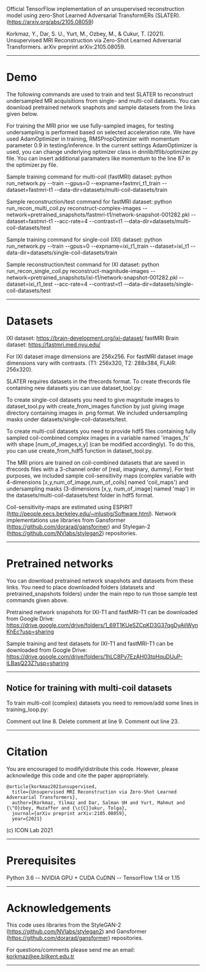 Official TensorFlow implementation of an unsupervised reconstruction model using zero-Shot Learned Adversarial TransformERs (SLATER). (https://arxiv.org/abs/2105.08059)

Korkmaz, Y., Dar, S. U., Yurt, M., Ozbey, M., & Cukur, T. (2021). Unsupervised MRI Reconstruction via Zero-Shot Learned Adversarial Transformers. arXiv preprint arXiv:2105.08059.

**************************************************************************************************************************************
# Demo
The following commands are used to train and test SLATER to reconstruct undersampled MR acquisitions from single- and multi-coil datasets. You can download pretrained network snaphots and sample datasets from the links given below. 

For training the MRI prior we use fully-sampled images, for testing undersampling is performed based on selected acceleration rate.
We have used AdamOptimizer in training, RMSPropOptimizer with momentum parameter 0.9 in testing/inference. In the current settings AdamOptimizer is used, you can change underlying optimizer class in dnnlib/tflib/optimizer.py file. You can insert additional paramaters like momentum to the line 87 in the optimizer.py file.

Sample training command for multi-coil (fastMRI) dataset:
python run_network.py --train --gpus=0 --expname=fastmri_t1_train --dataset=fastmri-t1 --data-dir=datasets/multi-coil-datasets/train

Sample reconstruction/test command for fastMRI dataset:
python run_recon_multi_coil.py reconstruct-complex-images --network=pretrained_snapshots/fastmri-t1/network-snapshot-001282.pkl --dataset=fastmri-t1 --acc-rate=4 --contrast=t1 --data-dir=datasets/multi-coil-datasets/test

Sample training command for single-coil (IXI) dataset:
python run_network.py --train --gpus=0 --expname=ixi_t1_train --dataset=ixi_t1 --data-dir=datasets/single-coil-datasets/train

Sample reconstruction/test command for IXI dataset:
python run_recon_single_coil.py reconstruct-magnitude-images --network=pretrained_snapshots/ixi-t1/network-snapshot-001282.pkl --dataset=ixi_t1_test --acc-rate=4 --contrast=t1 --data-dir=datasets/single-coil-datasets/test

**************************************************************************************************************************************
# Datasets
IXI dataset: https://brain-development.org/ixi-dataset/ 
fastMRI Brain dataset: https://fastmri.med.nyu.edu/

For IXI dataset image dimensions are 256x256.
For fastMRI dataset image dimensions vary with contrasts. (T1: 256x320, T2: 288x384, FLAIR: 256x320).

SLATER requires datasets in the tfrecords format. To create tfrecords file containing new datasets you can use dataset_tool.py:

To create single-coil datasets you need to give magnitude images to dataset_tool.py with create_from_images function by just giving image directory containing images in .png format. We included undersampling masks under datasets/single-coil-datasets/test. 

To create multi-coil datasets you need to provide hdf5 files containing fully sampled coil-combined complex images in a variable named 'images_fs' with shape [num_of_images,x,y] (can be modified accordingly). To do this, you can use create_from_hdf5 function in dataset_tool.py. 

The MRI priors are trained on coil-combined datasets that are saved in tfrecords files with a 3-channel order of [real, imaginary, dummy]. For test purposes, we included sample coil-sensitivity maps (complex variable with 4-dimensions [x,y,num_of_image,num_of_coils] named 'coil_maps') and undersampling masks (3-dimensions [x,y, num_of_image] named 'map') in the datasets/multi-coil-datasets/test folder in hdf5 format. 

Coil-sensitivity-maps are estimated using ESPIRIT (http://people.eecs.berkeley.edu/~mlustig/Software.html). Network implementations use libraries from Gansformer (https://github.com/dorarad/gansformer) and Stylegan-2 (https://github.com/NVlabs/stylegan2) repositories.

**************************************************************************************************************************************
# Pretrained networks 
You can download pretrained network snapshots and datasets from these links. You need to place downloaded folders (datasets and pretrained_snapshots folders) under the main repo to run those sample test commands given above.

Pretrained network snapshots for IXI-T1 and fastMRI-T1 can be downloaded from Google Drive:
https://drive.google.com/drive/folders/1_69T1KUeSZCpKD3G37qgDyAilWynKhEc?usp=sharing

Sample training and test datasets for IXI-T1 and fastMRI-T1 can be downloaded from Google Drive:
https://drive.google.com/drive/folders/1hLC8Pv7EzAH03tpHquDUuP-lLBasQ23Z?usp=sharing

**************************************************************************************************************************************
## Notice for training with multi-coil datasets
To train multi-coil (complex) datasets you need to remove/add some lines in training_loop.py:

Comment out line 8.
Delete comment at line 9. 
Comment out line 23.

**************************************************************************************************************************************
# Citation
You are encouraged to modify/distribute this code. However, please acknowledge this code and cite the paper appropriately.
```
@article{korkmaz2021unsupervised,
  title={Unsupervised MRI Reconstruction via Zero-Shot Learned Adversarial Transformers},
  author={Korkmaz, Yilmaz and Dar, Salman UH and Yurt, Mahmut and {\"O}zbey, Muzaffer and {\c{C}}ukur, Tolga},
  journal={arXiv preprint arXiv:2105.08059},
  year={2021}
```
(c) ICON Lab 2021

**************************************************************************************************************************************
# Prerequisites
Python 3.6 --
NVIDIA GPU + CUDA CuDNN --
TensorFlow 1.14 or 1.15

**************************************************************************************************************************************
# Acknowledgements

This code uses libraries from the StyleGAN-2 (https://github.com/NVlabs/stylegan2) and Gansformer (https://github.com/dorarad/gansformer) repositories.

For questions/comments please send me an email: korkmaz@ee.bilkent.edu.tr
**************************************************************************************************************************************
